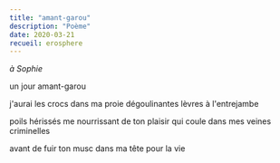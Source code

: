 ```yaml
---
title: "amant-garou"
description: "Poème"
date: 2020-03-21
recueil: erosphere
---
```


*à Sophie*

un jour
amant-garou

j'aurai les crocs dans ma proie
dégoulinantes lèvres à l'entrejambe

poils hérissés me nourrissant de ton plaisir
qui coule dans mes veines criminelles

avant de fuir
ton musc dans ma tête pour la vie
